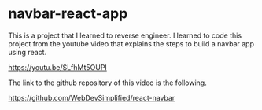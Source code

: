 # navbar-react-app
This is a project that I learned to reverse engineer. 
I learned to code this project from the youtube video that explains the steps to build 
a navbar app using react. 

https://youtu.be/SLfhMt5OUPI

The link to the github repository of this video is the following. 

https://github.com/WebDevSimplified/react-navbar
